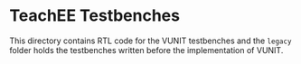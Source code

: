 # TeachEE Testbenches

This directory contains RTL code for the VUNIT testbenches and the `legacy`
folder holds the testbenches written before the implementation of VUNIT.